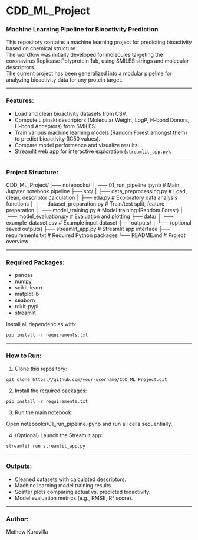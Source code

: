 # CDD_ML_Project

### Machine Learning Pipeline for Bioactivity Prediction

This repository contains a machine learning project for predicting bioactivity based on chemical structure.  
The workflow was initially developed for molecules targeting the coronavirus Replicase Polyprotein 1ab, using SMILES strings and molecular descriptors.  
The current project has been generalized into a modular pipeline for analyzing bioactivity data for any protein target.

---

### Features:
- Load and clean bioactivity datasets from CSV.
- Compute Lipinski descriptors (Molecular Weight, LogP, H-bond Donors, H-bond Acceptors) from SMILES.
- Train various machine learning models (Random Forest amongst them) to predict bioactivity (IC50 values).
- Compare model performance and visualize results.
- Streamlit web app for interactive exploration (`streamlit_app.py`).

---

### Project Structure:

CDD_ML_Project/
├── notebooks/
│   └── 01_run_pipeline.ipynb    # Main Jupyter notebook pipeline
├── src/
│   ├── data_preprocessing.py    # Load, clean, descriptor calculation
│   ├── eda.py                   # Exploratory data analysis functions
│   ├── dataset_preparation.py   # Train/test split, feature preparation
│   ├── model_training.py        # Model training (Random Forest)
│   ├── model_evaluation.py      # Evaluation and plotting
├── data/
│   └── example_dataset.csv      # Example input dataset
├── outputs/
│   └── (optional saved outputs)
├── streamlit_app.py              # Streamlit app interface
├── requirements.txt              # Required Python packages
└── README.md                     # Project overview

---

### Required Packages:

- pandas
- numpy
- scikit-learn
- matplotlib
- seaborn
- rdkit-pypi
- streamlit

Install all dependencies with:

```bash
pip install -r requirements.txt
```

---

### How to Run:

1. Clone this repository:

```
git clone https://github.com/your-username/CDD_ML_Project.git
```

2. Install the required packages:

```
pip install -r requirements.txt
```

3. Run the main notebook:

Open notebooks/01_run_pipeline.ipynb and run all cells sequentially.

4. (Optional) Launch the Streamlit app:

```
streamlit run streamlit_app.py
```

---

### Outputs:

- Cleaned datasets with calculated descriptors.
- Machine learning model training results.
- Scatter plots comparing actual vs. predicted bioactivity.
- Model evaluation metrics (e.g., RMSE, R² score).

---

### Author:

Mathew Kuruvilla
